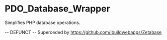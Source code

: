 # PDO_Database_Wrapper
Simplifies PHP database operations.

-- DEFUNCT --
Superceded by 
https://github.com/ibuildwebapps/Zetabase
